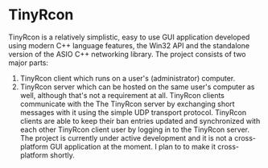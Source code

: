 # TinyRcon

TinyRcon is a relatively simplistic, easy to use GUI application developed using modern C++ language features, 
the Win32 API and the standalone version of the ASIO C++ networking library. The project consists of two major parts: 
 1. TinyRcon client which runs on a user's (administrator) computer. 
 2. TinyRcon server which can be hosted on the same user's computer as well, although that's not a requirement at all. 
TinyRcon clients communicate with the The TinyRcon server by exchanging short messages with it using the simple 
UDP transport protocol. TinyRcon clients are able to keep their ban entries updated and synchronized with each other 
TinyRcon client user by logging in to the TinyRcon server. The project is currently under active development and 
it is not a cross-platform GUI application at the moment. I plan to to make it cross-platform shortly.